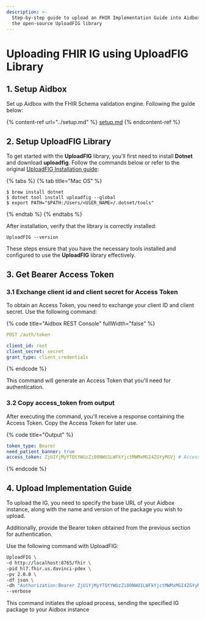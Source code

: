 ```yaml
---
description: >-
  Step-by-step guide to upload an FHIR Implementation Guide into Aidbox using
  the open-source UploadFIG library
---
```


# Uploading FHIR IG using UploadFIG Library

## 1. Setup Aidbox

Set up Aidbox with the FHIR Schema validation engine. Following the guide below:

{% content-ref url="../setup.md" %}
[setup.md](../setup.md)
{% endcontent-ref %}

## 2. Setup UploadFIG Library

To get started with the **UploadFIG** library, you'll first need to install **Dotnet** and download **uploadfig**. Follow the commands below or refer to the original [UploadFIG Installation guide](https://github.com/brianpos/UploadFIG?tab=readme-ov-file#installation):

{% tabs %}
{% tab title="Mac OS" %}
```
$ brew install dotnet
$ dotnet tool install uploadfig --global
$ export PATH="$PATH:/Users/<USER_NAME>/.dotnet/tools"
```
{% endtab %}
{% endtabs %}

After installation, verify that the library is correctly installed:

```
UploadFIG --version
```

These steps ensure that you have the necessary tools installed and configured to use the **UploadFIG** library effectively.

## 3. Get Bearer Access Token

### 3.1 Exchange client id and client secret for Access Token &#x20;

To obtain an Access Token, you need to exchange your client ID and client secret. Use the following command:

{% code title="Aidbox REST Console" fullWidth="false" %}
```yaml
POST /auth/token

client_id: root
client_secret: secret
grant_type: client_credentials
```
{% endcode %}

This command will generate an Access Token that you'll need for authentication.

### 3.2 Copy access\_token from output

After executing the command, you'll receive a response containing the Access Token. Copy the Access Token for later use.

{% code title="Output" %}
```yaml
token_type: Bearer
need_patient_banner: true
access_token: ZjU1YjMyYTQtYWUzZi00NWU1LWFkYjctMWMxMGI4ZGYyMGVj # Access Token
```
{% endcode %}

## 4. Upload  Implementation Guide

To upload the IG, you need to specify the base URL of your Aidbox instance, along with the name and version of the package you wish to upload.&#x20;

Additionally, provide the Bearer token obtained from the previous section for authentication.

Use the following command with UploadFIG:

```bash
UploadFIG \
-d http://localhost:8765/fhir \
-pid hl7.fhir.us.davinci-pdex \
-pv 2.0.0 \
-df json \
-dh "Authorization:Bearer ZjU1YjMyYTQtYWUzZi00NWU1LWFkYjctMWMxMGI4ZGYyMGVj" \
--verbose
```

This command initiates the upload process, sending the specified IG package to your Aidbox instance
